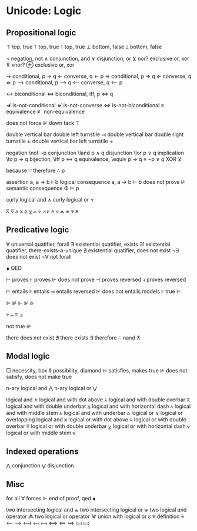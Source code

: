 # Unicode: Logic

## Propositional logic

⊤ top, true
⟙ top, true
⊺ top, true
⊥ bottom, false
⟘ bottom, false

¬ negation, not
∧ conjunction, and
∨ disjunction, or
⊻ nor? exclusive or, xor
⊽ xnor?
⊕ exclusive or, xor

→    conditional, p → q
←    converse, q ← p
⇒    conditional, p ⇒ q
⇐    converse, q ⇐ p
⟶   conditional, p ⟶ q
⟵   converse, q ⟵ p

↔    biconditional
⇔   biconditional, iff, p ⇔ q

⇏   is-not-conditional
⇍   is-not-converse
⇎   is-not-biconditional
≡   equivalence
≢   non-equivalence

does not force                  ⊮
down tack                       ⊤

double vertical bar double left turnstile                       ⫥
double vertical bar double right turnstile                      ⊫
double vertical bar left turnstile                              ⫣



negation        \not            ¬p
conjunction     \land           p ∧ q
disjunction     \lor            p ∨ q
implication     \to             p → q
bijection,      \iff            p ↔ q
equivalence,    \equiv          p -> q ≡ ¬p ∨ q
XOR                             ⊻

because                         ∵
therefore                       ∴ p

assertion                       a, a -> b ⊦ b
logical consequence             a, a -> b ⊢ b
does not prove                  ⊬
semantic consequence            Φ ⊨ p

curly logical and       ⋏
curly logical or        ⋎


⩞ ⩢ 
⩟ ⊻ 
⩠ ⩣ 
⩑ ⩒ 
⩘ ⩗ 
⩜ ⩝ 
⩕ ⩖ 
⩔ ⩙ 

## Predicative logic
∀  universal quatifier, forall
∃  existential quatifier, exists
∃! existential quatifier, there-exists-a-unique
∄  existential quatifier, does not exist
¬∃ does not exist
¬∀ not forall

∎ QED

⊢ proves
⊦ proves
⊬ does not prove
⊣ proves reversed
⫞ proves reversed

⊨ entails
⊧ entails
⫤ entails reversed
⊭ does not entails
models ⊧
true ⊨

⊫ ⊯ 
⊩ ⊮ 
⊪ 

⫧ ⫭ ⫪ ⫡

not true ⊭

there does not exist            ∄
there exists                    ∃
therefore ∴
nand                ⊼

## Modal logic
□ necessity, box
◊ possibility, diamond
⊨ satisfies, makes true
⊭ does not satisfy, does not make true

n-ary logical and               ⋀
n-ary logical or                ⋁

logical and                         ∧
logical and with dot above          ⩑
logical and with double overbar     ⩞
logical and with double underbar    ⩠
logical and with horizontal dash    ⩜
logical and with middle stem        ⩚
logical and with underbar           ⩟
logical or                          ∨
logical or overlapping logical and  ⩙
logical or with dot above           ⩒
logical or with double overbar      ⩢
logical or with double underbar     ⩣
logical or with horizontal dash     ⩝
logical or with middle stem         ⩛

## Indexed operations
⋀ conjunction
⋁ disjunction

## Misc

for all                             ∀
forces                              ⊩
end of proof, qed                   ∎

two intersecting logical and          ⩕
two intersecting logical or           ⩖
two logical and operator                                ⨇
two logical or operator                                 ⨈
union with logical or                   ⩅
≝ definition
≟
⟵ ⟶
⟷
⟻ ⟼
⟺
⟸ ⟹
⟽ ⟾
